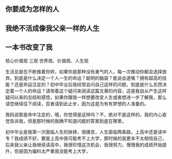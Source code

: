 ## 你要成为怎样的人
## 我绝不活成像我父亲一样的人生
## 一本书改变了我

核心价值观    三观   世界观、价值观、人生观

  生活总是在不断推着你转，如果你是那种没有勇气的人，每一次推动你都会选择放弃。到底是什么决定一个人一生的命运？聪明的脑袋？能说会道嘴？拥有超高的技能？还是命运注定的？初中毕业后我经常会问自己这样的问题，到底是什么东西决定着一个人的命运？请带着这个疑问来阅读这篇文章的内容，这是我自从产生这样疑问以来的总结和感悟，如果你跟我一样想要改变人生或者想进一步了解我，那么请您继续往下阅读，否者请到此止步，因为这是为有有梦想的人准备的。

  我妈说那是命中注定的，哦，你觉得是这样吗？不，绝对不是这样的，我的内心直觉告诉我，但是那时候的我确不知道问题的答案到底在哪里。

  初中毕业是我第一次面临人生的抉择，很痛苦，人生面临两条路，上高中还是读中专？我成绩不好，要是上高中我可能考不上大学，那时候的我更本不太相信自己，后来我父亲让我继续读高中，我很珍惜这次机会，我很努力，慢慢我的成绩开始提升，但是因为偏科太严重我没能考上大学，
